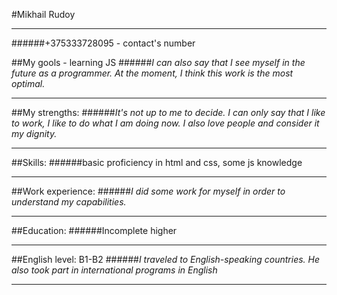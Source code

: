 #Mikhail Rudoy
*****
######+375333728095 - contact's number

##My gools - learning JS
######*I can also say that I see myself in the future as a programmer. At the moment, I think this work is the most optimal.*
********
##My strengths:
######*It's not up to me to decide. I can only say that I like to work, I like to do what I am doing now. I also love people and consider it my dignity.*
****
##Skills:
######basic proficiency in html and css, some js knowledge
********
##Work experience:
######*I did some work for myself in order to understand my capabilities.*
*******

##Education:
######Incomplete higher
****
##English level: B1-B2
######*I traveled to English-speaking countries. He also took part in international programs in English*
****